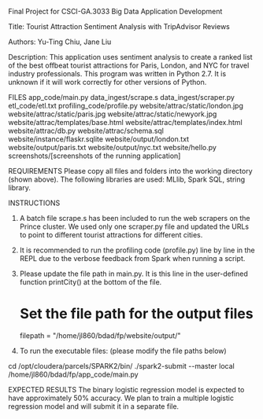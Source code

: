 Final Project for CSCI-GA.3033 Big Data Application Development

Title: Tourist Attraction Sentiment Analysis with TripAdvisor Reviews

Authors: Yu-Ting Chiu, Jane Liu

Description: This application uses sentiment analysis to create a ranked list of the best offbeat tourist
    attractions for Paris, London, and NYC for travel industry professionals. This program was written in Python
    2.7. It is unknown if it will work correctly for other versions of Python.


FILES
app_code/main.py
data_ingest/scrape.s
data_ingest/scraper.py
etl_code/etl.txt
profiling_code/profile.py
website/attrac/static/london.jpg
website/attrac/static/paris.jpg
website/attrac/static/newyork.jpg
website/attrac/templates/base.html
website/attrac/templates/index.html
website/attrac/db.py
website/attrac/schema.sql
website/instance/flaskr.sqlite
website/output/london.txt
website/output/paris.txt
website/output/nyc.txt
website/hello.py
screenshots/[screenshots of the running application]


REQUIREMENTS
Please copy all files and folders into the working directory (shown above). The following libraries are used: MLlib,
Spark SQL, string library.


INSTRUCTIONS

1. A batch file scrape.s has been included to run the web scrapers on the Prince cluster. We used only one
scraper.py file and updated the URLs to point to different tourist attractions for different cities.

2. It is recommended to run the profiling code (profile.py) line by line in the REPL due to the verbose feedback from Spark  when running a script.

3. Please update the file path in main.py. It is this line in the user-defined function printCity() at the bottom of
the file.

    # Set the file path for the output files
    filepath = "/home/jl860/bdad/fp/website/output/"

4. To run the executable files: (please modify the file paths below)

cd /opt/cloudera/parcels/SPARK2/bin/
./spark2-submit --master local /home/jl860/bdad/fp/app_code/main.py


EXPECTED RESULTS
The binary logistic regression model is expected to have approximately 50% accuracy.
We plan to train a multiple logistic regression model and will submit it in a separate file.


